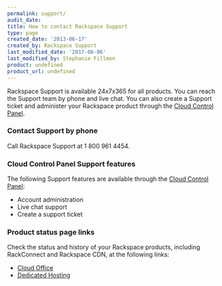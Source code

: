 ```yaml
---
permalink: support/
audit_date:
title: How to contact Rackspace Support
type: page
created_date: '2013-06-17'
created_by: Rackspace Support
last_modified_date: '2017-06-06'
last_modified_by: Stephanie Fillmon
product: undefined
product_url: undefined
---
```


Rackspace Support is available 24x7x365 for all products. You can reach the Support team by phone
and live chat. You can also create a Support ticket and administer your
Rackspace product through the [Cloud Control Panel](https://mycloud.rackspace.com/).

### Contact Support by phone

Call Rackspace Support at 1 800 961 4454.

### Cloud Control Panel Support features

The following Support features are available through the [Cloud Control Panel](https://mycloud.rackspace.com/):

-   Account administration
-   Live chat support
-   Create a support ticket

### Product status page links

Check the status and history of your Rackspace products, including
RackConnect and Rackspace CDN, at the following links:

-   [Cloud Office](https://cp.rackspace.com)
-   [Dedicated Hosting](https://my.rackspace.com)
